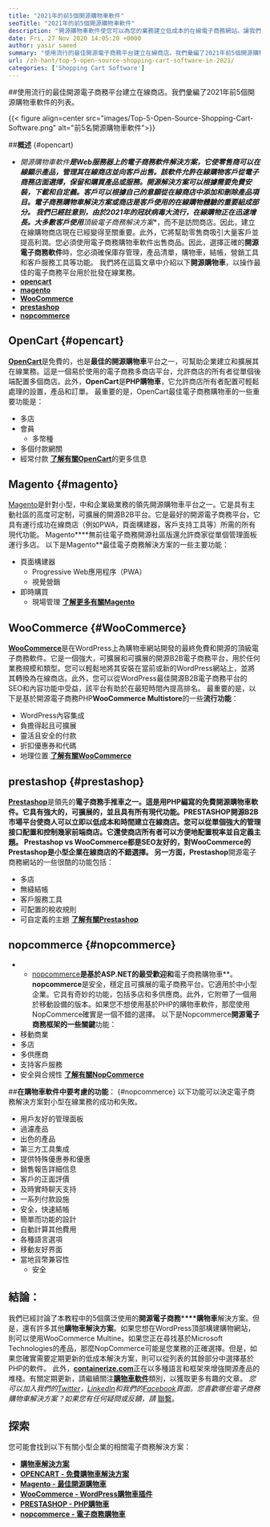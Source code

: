 ```yaml
---
title: "2021年的前5個開源購物車軟件" 
seoTitle: "2021年的前5個開源購物車軟件" 
description: "開源購物車軟件使您可以為您的業務建立低成本的在線電子商務網站。讓我們回顧一下前5個免費軟件購物車。" 
date: Fri, 27 Nov 2020 14:05:20 +0000
author: yasir saeed
summary: "使用流行的最佳開源電子商務平台建立在線商店。我們彙編了2021年前5個開源購物車軟件的列表。" 
url: /zh-hant/top-5-open-source-shopping-cart-software-in-2021/
categories: ['Shopping Cart Software']
---
```


##使用流行的最佳開源電子商務平台建立在線商店。我們彙編了2021年前5個開源購物車軟件的列表。

{{< figure align=center src="images/Top-5-Open-Source-Shopping-Cart-Software.png" alt="前5名開源購物車軟件">}}


##**概述** {#opencart}
* *開源購物車軟件**是Web服務器上的電子商務軟件解決方案，它使零售商可以在線顯示產品，管理其在線商店並向客戶出售。該軟件允許在線購物客戶從電子商務店面選擇，保留和購買產品或服務。開源解決方案可以根據需要免費安裝，下載和自定義。客戶可以根據自己的意願從在線商店中添加和刪除產品項目。電子商務購物車解決方案或商店是客戶使用的在線購物體驗的重要組成部分。
我們已經註意到，由於2021年的冠狀病毒大流行，在線購物正在迅速增長。大多數客戶使用**頂級電子商務解決方案**，而不是訪問商店。因此，建立在線購物商店現在已經變得至關重要。此外，它將幫助零售商吸引大量客戶並提高利潤。您必須使用電子商務購物車軟件出售商品。因此，選擇正確的**開源電子商務軟件**時，您必須確保庫存管理，產品清單，購物車，結帳，營銷工具和客戶服務工具等功能。
我們將在這篇文章中介紹以下**開源購物車**，以操作最佳的電子商務平台用於批發在線業務。
* [**opencart**][1]
* [**magento**][2]
* [**WooCommerce**][3]
* [**prestashop**][4]
* [**nopcommerce**][5]

## OpenCart   {#opencart}
[**OpenCart**][6]是免費的，也是**最佳的開源購物車**平台之一，可幫助企業建立和擴展其在線業務。這是一個易於使用的電子商務多商店平台，允許商店的所有者從單個後端配置多個商店。此外，**OpenCart**是**PHP購物車**，它允許商店所有者配置可輕鬆處理的設置，產品和訂單。
最重要的是，OpenCart最佳電子商務購物車的一些重要功能是：
* 多店
* 會員
  * 多幣種
* 多個付款網關
* 經常付款
[**了解有關OpenCart**][7]的更多信息

## Magento   {#magento}
[Magento][8]是針對小型，中和企業級業務的領先開源購物車平台之一。它是具有主動社區的高度可定制，可擴展的開源B2B平台。它是最好的開源電子商務平台，它具有運行成功在線商店（例如PWA，頁面構建器，客戶支持工具等）所需的所有現代功能。 Magento****無前往電子商務開源社區版還允許商家從單個管理面板運行多店。
以下是Magento**最佳電子商務解決方案的一些主要功能：
* 頁面構建器
  * Progressive Web應用程序（PWA）
  * 視覺營銷
* 即時購買
  * 現場管理
[**了解更多有關Magento**][8]

## WooCommerce   {#WooCommerce}
[**WooCommerce**][9]是在WordPress上為購物車網站開發的最終免費和開源的頂級電子商務軟件。它是一個強大，可擴展和可擴展的開源B2B電子商務平台，用於任何業務規模和類型。您可以輕鬆地將其安裝在當前或新的WordPress網站上，並將其轉換為在線商店。此外，您可以從WordPress最佳開源B2B電子商務平台的SEO和內容功能中受益，該平台有助於在最短時間內提高排名。
最重要的是，以下是基於開源電子商務PHP**WooCommerce Multistore**的一些**流行功能**：
  * WordPress內容集成
* 負擔得起且可擴展
* 靈活且安全的付款
* 折扣優惠券和代碼
* 地理位置
[**了解有關WooCommerce**][10]

## prestashop   {#prestashop}
[**Prestashop**][11]是領先的**電子商務手推車之一。這是用PHP編寫的免費開源購物車軟件。它具有強大的，可擴展的，並且具有所有現代功能。**PRESTASHOP**開源B2B市場平台使商人可以立即以低成本和時間建立在線商店。您可以從單個強大的管理接口配置和控制幾家前端商店。它還使商店所有者可以方便地配置稅率並自定義主題。 Prestashop vs WooCommerce都是SEO友好的，對WooCommerce的Prestashop是小型企業在線商店的不錯選擇。
另一方面，Prestashop**開源電子商務網站的一些很酷的功能包括：
* 多店
* 無縫結帳
* 客戶服務工具
* 可配置的稅收規則
* 可自定義的主題
[**了解有關Prestashop**][12]

## nopcommerce   {#nopcommerce}
* * [nopcommerce][13]**是基於ASP.NET的最受歡迎和**電子商務購物車**。**nopcommerce**是安全，穩定且可擴展的電子商務平台。它適用於中小型企業。它具有奇妙的功能，包括多店和多供應商。此外，它附帶了一個用於移動設備的版本。如果您不想使用基於PHP的購物車軟件，那麼使用NopCommerce確實是一個不錯的選擇。
以下是Nopcommerce**開源電子商務框架的一些關鍵**功能：
* 移動商業
* 多店
* 多供應商
* 支持客戶服務
* 安全與合規性
[**了解有關NopCommerce**][14]

##**在購物車軟件中要考慮的功能**： {#nopcommerce}
以下功能可以決定電子商務解決方案對小型在線業務的成功和失敗。
* 用戶友好的管理面板
* 過濾產品
* 出色的產品
* 第三方工具集成
* 提供特殊優惠券和優惠
* 銷售報告詳細信息
* 客戶的正面評價
* 及時實時聊天支持
* 一系列付款設施
* 安全，快速結帳
* 簡單而功能的設計
* 自動計算其他費用
* 各種語言選項
* 移動友好界面
* 當地貨幣兼容性
  * 安全

## 結論：
我們已經討論了本教程中的5個廣泛使用的**開源電子商務****購物車**解決方案。但是，還有許多其他**購物車解決方案**。如果您想在WordPress頂部構建購物網站，則可以使用WooCommerce Multine。如果您正在尋找基於Microsoft Technologies的產品，那麼NopCommerce可能是您業務的正確選擇。但是，如果您確實需要定期更新的低成本解決方案，則可以從列表的其餘部分中選擇基於PHP的軟件。
此外，[**containerize.com**][15]正在以多種語言和框架來增強開源產品的堆棧。有關定期更新，請繼續關注[**購物車軟件**][16]類別，以獲取更多有趣的文章。 _您可以加入我們的[Twitter][17]，[LinkedIn][18]和我們的[Facebook][19]頁面。您喜歡哪些電子商務購物車解決方案？如果您有任何疑問或反饋，請_ [聯繫][20]。

## 探索
您可能會找到以下有關小型企業的相關電子商務解決方案：
* [**購物車解決方案**][21]
* [**OPENCART  - 免費購物車解決方案**][22]
* [**Magento  - 最佳開源購物車**][23]
* [**WooCommerce  -  WordPress購物車插件**][24]
* [**PRESTASHOP  -  PHP購物車**][25]
* [**nopcommerce  - 電子商務購物車**][26]

  
[1]: #OpenCart
[2]: #Magento
[3]: #WooCommerce
[4]: #PrestaShop
[5]: #nopCommerce
[6]: https://products.containerize.com/ecommerce/opencart/
[7]: https://www.opencart.com/
[8]: https://magento.com/
[9]: https://products.containerize.com/ecommerce/woocommerce/
[10]: https://woocommerce.com/
[11]: https://products.containerize.com/ecommerce/prestashop/
[12]: https://www.prestashop.com/
[13]: https://products.containerize.com/ecommerce/nopcommerce/
[14]: https://www.nopcommerce.com/
[15]: https://www.containerize.com/
[16]: https://blog.containerize.com/category/shopping-cart-software
[17]: https://twitter.com/containerize_co
[18]: https://www.linkedin.com/company/containerize/
[19]: http://facebook.com/containerize
[20]: mailto:yasir.saeed@aspose.com
[21]: https://products.containerize.com/ecommerce
[22]: https://products.containerize.com/ecommerce/opencart
[23]: https://products.containerize.com/ecommerce/magento
[24]: https://products.containerize.com/ecommerce/woocommerce
[25]: https://products.containerize.com/ecommerce/prestashop
[26]: https://products.containerize.com/ecommerce/nopcommerce
